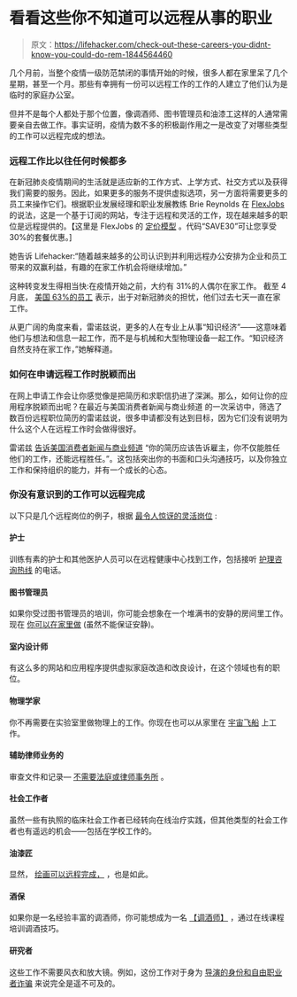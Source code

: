 # 看看这些你不知道可以远程从事的职业

> 原文：<https://lifehacker.com/check-out-these-careers-you-didnt-know-you-could-do-rem-1844564460>

几个月前，当整个疫情一级防范禁闭的事情开始的时候，很多人都在家里呆了几个星期，甚至一个月。那些有幸拥有一份可以远程工作的工作的人建立了他们认为是临时的家庭办公室。



但并不是每个人都处于那个位置，像调酒师、图书管理员和油漆工这样的人通常需要亲自去做工作。事实证明，疫情为数不多的积极副作用之一是改变了对哪些类型的工作可以远程完成的想法。

### 远程工作比以往任何时候都多

在新冠肺炎疫情期间的生活就是适应新的工作方式、上学方式、社交方式以及获得我们需要的服务。因此，如果更多的服务不提供虚拟选项，另一方面将需要更多的员工来操作它们。根据职业发展经理和职业发展教练 Brie Reynolds 在 [FlexJobs](https://www.flexjobs.com/) 的说法，这是一个基于订阅的网站，专注于远程和灵活的工作，现在越来越多的职位是远程提供的。【这里是 FlexJobs 的 [定价模型](https://www.flexjobs.com/Pricing.aspx) 。代码“SAVE30”可让您享受 30%的套餐优惠。]

她告诉 Lifehacker:“随着越来越多的公司认识到并利用远程办公安排为企业和员工带来的双赢利益，有趣的在家工作机会将继续增加。”

这种转变发生得相当快:在疫情开始之前，大约有 31%的人偶尔在家工作。 截至 4 月底， [美国 63%的员工](https://www.flexjobs.com/blog/post/future-of-remote-work-stats/) 表示，出于对新冠肺炎的担忧，他们过去七天一直在家工作。

从更广阔的角度来看，雷诺兹说，更多的人在专业上从事“知识经济”——这意味着他们与想法和信息一起工作，而不是与机械和大型物理设备一起工作。“知识经济自然支持在家工作，”她解释道。

### 如何在申请远程工作时脱颖而出

在网上申请工作会让你感觉像是把简历和求职信扔进了深渊。那么，如何让你的应用程序脱颖而出呢？在最近与美国消费者新闻与商业频道 的一次采访中，筛选了数百份远程职位简历的雷诺兹说，很多申请都没有达到目标，因为它们没有说明为什么这个人在远程工作时会做得很好。

雷诺兹 [告诉美国消费者新闻与商业频道](https://www.cnbc.com/2020/07/29/how-to-find-remote-jobs-in-fields-you-never-knew-had-distance-working.html) “你的简历应该告诉雇主，你不仅能胜任他们的工作，还能远程胜任。”。这包括突出你的书面和口头沟通技巧，以及你独立工作和保持组织的能力，并有一个成长的心态。

### 你没有意识到的工作可以远程完成

以下只是几个远程岗位的例子，根据 [最令人惊讶的灵活岗位](https://www.flexjobs.com/jobs/surprising-jobs) :

#### 护士

训练有素的护士和其他医护人员可以在远程健康中心找到工作，包括接听 [护理咨询热线](https://www.flexjobs.com/publicjobs/nurse-advice-line-registered-nurse-1268970) 的电话。

#### 图书管理员

如果你受过图书管理员的培训，你可能会想象在一个堆满书的安静的房间里工作。现在 [你可以在家里做](https://www.flexjobs.com/publicjobs/librarian-1269149) (虽然不能保证安静)。

#### 室内设计师

有这么多的网站和应用程序提供虚拟家庭改造和改良设计，在这个领域也有的职位。

#### 物理学家

你不再需要在实验室里做物理上的工作。你现在也可以从家里在 [宇宙飞船](https://www.flexjobs.com/publicjobs/spaceship-physics-developer-1085619) 上工作。

#### 辅助律师业务的

审查文件和记录— [不需要法庭或律师事务所](https://www.flexjobs.com/publicjobs/plaintiffs-case-management-paralegal-1270666) 。

#### 社会工作者

虽然一些有执照的临床社会工作者已经转向在线治疗实践，但其他类型的社会工作者也有遥远的机会——包括在学校工作的。

#### 油漆匠

显然， [绘画可以远程完成，](https://www.flexjobs.com/publicjobs/digital-painter-1225936) ，也是如此。

#### 酒保

如果你是一名经验丰富的调酒师，你可能想成为一名 [【调酒师】](https://www.flexjobs.com/publicjobs/mixology-and-bartending-instructor--1239837) ，通过在线课程培训调酒技巧。

#### 研究者

这些工作不需要风衣和放大镜。例如，这份工作对于身为 [导演的身份和自由职业者诈骗](https://www.flexjobs.com/publicjobs/director-of-identity-and-freelancer-fraud-1264808?id=1264808) 来说完全是遥不可及的。